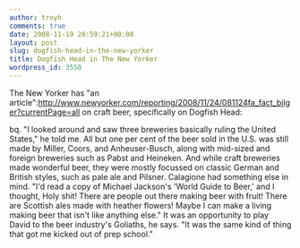 ```yaml
---
author: troyh
comments: true
date: 2008-11-19 20:59:21+00:00
layout: post
slug: dogfish-head-in-the-new-yorker
title: Dogfish Head in The New Yorker
wordpress_id: 3550
---
```


The New Yorker has "an article":http://www.newyorker.com/reporting/2008/11/24/081124fa_fact_bilger?currentPage=all on craft beer, specifically on Dogfish Head:

bq. "I looked around and saw three breweries basically ruling the United States," he told me. All but one per cent of the beer sold in the U.S. was still made by Miller, Coors, and Anheuser-Busch, along with mid-sized and foreign breweries such as Pabst and Heineken. And while craft breweries made wonderful beer, they were mostly focussed on classic German and British styles, such as pale ale and Pilsner. Calagione had something else in mind. "I'd read a copy of Michael Jackson's 'World Guide to Beer,' and I thought, Holy shit! There are people out there making beer with fruit! There are Scottish ales made with heather flowers! Maybe I can make a living making beer that isn't like anything else." It was an opportunity to play David to the beer industry's Goliaths, he says. "It was the same kind of thing that got me kicked out of prep school."
